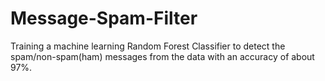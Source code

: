 # Message-Spam-Filter

Training a machine learning Random Forest Classifier to detect the spam/non-spam(ham) messages from the data with an accuracy of about 97%.
